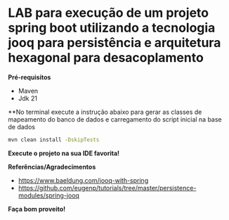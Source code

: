 LAB para execução de um projeto spring boot utilizando a tecnologia jooq para persistência e arquitetura hexagonal para desacoplamento 
============================

**Pré-requisitos**
- Maven
- Jdk 21

**No terminal  execute a instrução abaixo para gerar as classes de mapeamento do banco de dados e carregamento do script inicial na base de dados
```bash
mvn clean install -DskipTests
```
**Execute o projeto na sua IDE favorita!**

**Referências/Agradecimentos**
- https://www.baeldung.com/jooq-with-spring
- https://github.com/eugenp/tutorials/tree/master/persistence-modules/spring-jooq


**Faça bom proveito!**

